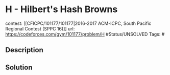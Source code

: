 # H - Hilbert's Hash Browns

contest: [[CFICPC/101177/101177|2016-2017 ACM-ICPC, South Pacific Regional Contest (SPPC 16)]]
url: https://codeforces.com/gym/101177/problem/H
#Status/UNSOLVED
Tags: #

## Description

## Solution

